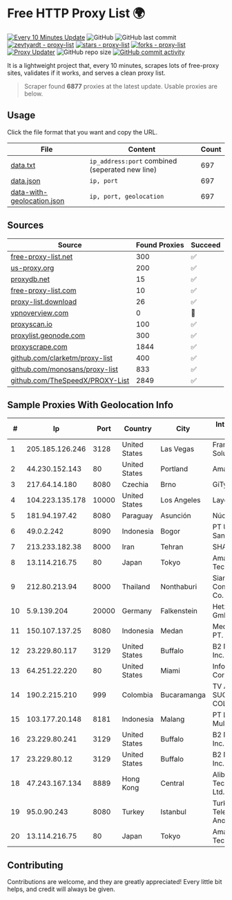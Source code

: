 
# Free HTTP Proxy List 🌍

[![Every 10 Minutes Update](https://github.com/mertguvencli/http-proxy-list/actions/workflows/main.yml/badge.svg?branch=main)](https://github.com/mertguvencli/http-proxy-list/actions/workflows/main.yml)
![GitHub](https://img.shields.io/github/license/mertguvencli/http-proxy-list)
![GitHub last commit](https://img.shields.io/github/last-commit/mertguvencli/http-proxy-list)
[![zevtyardt - proxy-list](https://img.shields.io/static/v1?label=zevtyardt&message=proxy-list&color=blue&logo=github)](https://github.com/zevtyardt/proxy-list "Go to GitHub repo")
[![stars - proxy-list](https://img.shields.io/github/stars/zevtyardt/proxy-list?style=social)](https://github.com/zevtyardt/proxy-list)
[![forks - proxy-list](https://img.shields.io/github/forks/zevtyardt/proxy-list?style=social)](https://github.com/zevtyardt/proxy-list)
[![Proxy Updater](https://github.com/zevtyardt/proxy-list/workflows/Proxy%20Updater/badge.svg)](https://github.com/zevtyardt/proxy-list/actions?query=workflow:"Proxy+Updater")
![GitHub repo size](https://img.shields.io/github/repo-size/zevtyardt/proxy-list)
[![GitHub commit activity](https://img.shields.io/github/commit-activity/m/zevtyardt/proxy-list?logo=commits)](https://github.com/zevtyardt/proxy-list/commits/main)

It is a lightweight project that, every 10 minutes, scrapes lots of free-proxy sites, validates if it works, and serves a clean proxy list.

> Scraper found **6877** proxies at the latest update. Usable proxies are below.

## Usage

Click the file format that you want and copy the URL.

|File|Content|Count|
|----|-------|-----|
|[data.txt](https://raw.githubusercontent.com/mertguvencli/http-proxy-list/main/proxy-list/data.txt)|`ip_address:port` combined (seperated new line)|697|
|[data.json](https://raw.githubusercontent.com/mertguvencli/http-proxy-list/main/proxy-list/data.json)|`ip, port`|697|
|[data-with-geolocation.json](https://raw.githubusercontent.com/mertguvencli/http-proxy-list/main/proxy-list/data-with-geolocation.json)|`ip, port, geolocation`|697|

## Sources

|Source|Found Proxies|Succeed|
|------|-------------|-------|
|[free-proxy-list.net](https://free-proxy-list.net)|300|✅|
|[us-proxy.org](https://www.us-proxy.org)|200|✅|
|[proxydb.net](http://proxydb.net)|15|✅|
|[free-proxy-list.com](https://free-proxy-list.com/?page=&port=&type%5B%5D=http&type%5B%5D=https&up_time=0&search=Search)|10|✅|
|[proxy-list.download](https://www.proxy-list.download/HTTP)|26|✅|
|[vpnoverview.com](https://vpnoverview.com/privacy/anonymous-browsing/free-proxy-servers)|0|🚫|
|[proxyscan.io](https://www.proxyscan.io)|100|✅|
|[proxylist.geonode.com](https://proxylist.geonode.com/api/proxy-list?limit=300&page=1&sort_by=lastChecked&sort_type=desc&protocols=http,https)|300|✅|
|[proxyscrape.com](https://api.proxyscrape.com/v2/?request=displayproxies&protocol=http&timeout=10000&country=all&ssl=all&anonymity=all)|1844|✅|
|[github.com/clarketm/proxy-list](https://raw.githubusercontent.com/clarketm/proxy-list/master/proxy-list-raw.txt)|400|✅|
|[github.com/monosans/proxy-list](https://raw.githubusercontent.com/monosans/proxy-list/main/proxies/http.txt)|833|✅|
|[github.com/TheSpeedX/PROXY-List](https://raw.githubusercontent.com/TheSpeedX/PROXY-List/master/http.txt)|2849|✅|


## Sample Proxies With Geolocation Info

|#|Ip|Port|Country|City|Internet Service Provider|
|-|--|----|-------|----|-------------------------|
|1|205.185.126.246|3128|United States|Las Vegas|FranTech Solutions|
|2|44.230.152.143|80|United States|Portland|Amazon.com, Inc.|
|3|217.64.14.180|8080|Czechia|Brno|GiTy, a.s.|
|4|104.223.135.178|10000|United States|Los Angeles|LayerHost|
|5|181.94.197.42|8080|Paraguay|Asunción|Núcleo S.A.|
|6|49.0.2.242|8090|Indonesia|Bogor|PT Usaha Adi Sanggoro|
|7|213.233.182.38|8000|Iran|Tehran|SHARIF-EDU|
|8|13.114.216.75|80|Japan|Tokyo|Amazon Technologies Inc|
|9|212.80.213.94|8000|Thailand|Nonthaburi|Siamdata Communication Co.|
|10|5.9.139.204|20000|Germany|Falkenstein|Hetzner Online GmbH|
|11|150.107.137.25|8080|Indonesia|Medan|Media Antar Nusa PT.|
|12|23.229.80.117|3129|United States|Buffalo|B2 Net Solutions Inc.|
|13|64.251.22.220|80|United States|Miami|Infolink Global Corporation|
|14|190.2.215.210|999|Colombia|Bucaramanga|TV AZTECA SUCURSAL COLOMBIA|
|15|103.177.20.148|8181|Indonesia|Malang|PT Lintas Data Multimedia|
|16|23.229.80.241|3129|United States|Buffalo|B2 Net Solutions Inc.|
|17|23.229.80.12|3129|United States|Buffalo|B2 Net Solutions Inc.|
|18|47.243.167.134|8889|Hong Kong|Central|Alibaba (US) Technology Co., Ltd.|
|19|95.0.90.243|8080|Turkey|Istanbul|Turk Telekomunikasyon Anonim Sirketi|
|20|13.114.216.75|80|Japan|Tokyo|Amazon Technologies Inc|



## Contributing

Contributions are welcome, and they are greatly appreciated! Every
little bit helps, and credit will always be given.

